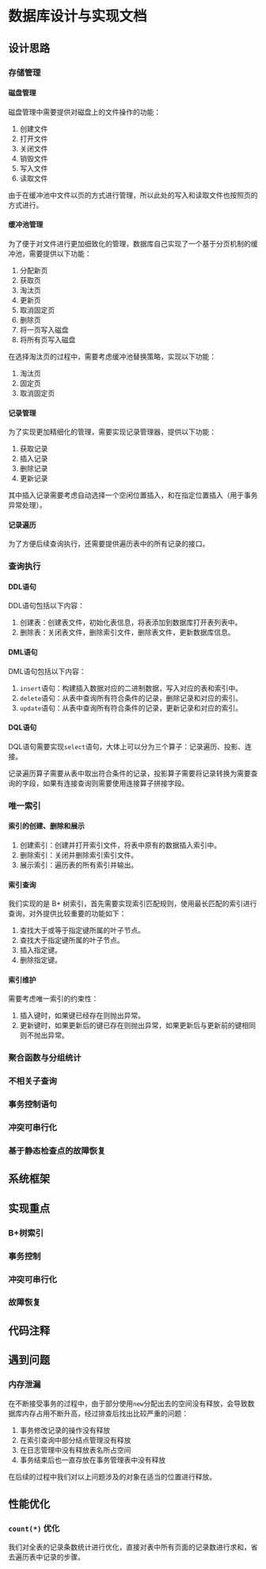 # 数据库设计与实现文档

## 设计思路

### 存储管理

#### 磁盘管理

磁盘管理中需要提供对磁盘上的文件操作的功能：

1. 创建文件
2. 打开文件
3. 关闭文件
4. 销毁文件
5. 写入文件
6. 读取文件

由于在缓冲池中文件以页的方式进行管理，所以此处的写入和读取文件也按照页的方式进行。

#### 缓冲池管理

为了便于对文件进行更加细致化的管理，数据库自己实现了一个基于分页机制的缓冲池，需要提供以下功能：

1. 分配新页
2. 获取页
3. 淘汰页
4. 更新页
5. 取消固定页
6. 删除页
7. 将一页写入磁盘
8. 将所有页写入磁盘

在选择淘汰页的过程中，需要考虑缓冲池替换策略，实现以下功能：

1. 淘汰页
2. 固定页
3. 取消固定页

#### 记录管理

为了实现更加精细化的管理，需要实现记录管理器，提供以下功能：

1. 获取记录
2. 插入记录
3. 删除记录
4. 更新记录

其中插入记录需要考虑自动选择一个空闲位置插入，和在指定位置插入（用于事务异常处理）。

#### 记录遍历

为了方便后续查询执行，还需要提供遍历表中的所有记录的接口。

### 查询执行

#### DDL语句

DDL语句包括以下内容：

1. 创建表：创建表文件，初始化表信息，将表添加到数据库打开表列表中。
2. 删除表：关闭表文件，删除索引文件，删除表文件，更新数据库信息。

#### DML语句

DML语句包括以下内容：

1. `insert`语句：构建插入数据对应的二进制数据，写入对应的表和索引中。
2. `delete`语句：从表中查询所有符合条件的记录，删除记录和对应的索引。
3. `update`语句：从表中查询所有符合条件的记录，更新记录和对应的索引。

#### DQL语句

DQL语句需要实现`select`语句，大体上可以分为三个算子：记录遍历、投影、连接。

记录遍历算子需要从表中取出符合条件的记录，投影算子需要将记录转换为需要查询的字段，如果有连接查询则需要使用连接算子拼接字段。

### 唯一索引

#### 索引的创建、删除和展示

1. 创建索引：创建并打开索引文件，将表中原有的数据插入索引中。
2. 删除索引：关闭并删除索引索引文件。
3. 展示索引：遍历表的所有索引并输出。

#### 索引查询

我们实现的是 B+ 树索引，首先需要实现索引匹配规则，使用最长匹配的索引进行查询，对外提供比较重要的功能如下：

1. 查找大于或等于指定键所属的叶子节点。
2. 查找大于指定键所属的叶子节点。
3. 插入指定键。
4. 删除指定键。

#### 索引维护

需要考虑唯一索引的约束性：

1. 插入键时，如果键已经存在则抛出异常。
2. 更新键时，如果更新后的键已存在则抛出异常，如果更新后与更新前的键相同则不抛出异常。


### 聚合函数与分组统计



### 不相关子查询



### 事务控制语句





### 冲突可串行化



### 基于静态检查点的故障恢复



## 系统框架



## 实现重点

### B+树索引


### 事务控制


### 冲突可串行化


### 故障恢复



## 代码注释



## 遇到问题

### 内存泄漏

在不断接受事务的过程中，由于部分使用`new`分配出去的空间没有释放，会导致数据库内存占用不断升高，经过排查后找出比较严重的问题：

1. 事务修改记录的操作没有释放
2. 在索引查询中部分结点管理没有释放
3. 在日志管理中没有释放表名所占空间
4. 事务结束后也一直存放在事务管理表中没有释放

在后续的过程中我们对以上问题涉及的对象在适当的位置进行释放。

## 性能优化

### `count(*)` 优化

我们对全表的记录条数统计进行优化，直接对表中所有页面的记录数进行求和，省去遍历表中记录的步骤。